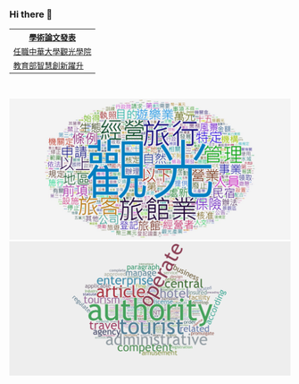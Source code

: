 ### Hi there 👋
<table>
  <tr>
    <th><a href="https://scholar.google.com/citations?user=-1OMl80AAAAJ&hl=en">學術論文發表</a></th>
  </tr>
  <tr>
    <td><a href="https://mice.chu.edu.tw/">任職中華大學觀光學院</a></td>
  </tr>
  <tr>
    <td><a href="https://proj.moe.edu.tw/itsa/Default.aspx">教育部智慧創新躍升</a></td>
 </tr>  
</table><br>

<img src="1.jpg"></img>
<img src="2.jpg"></img>
